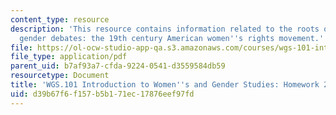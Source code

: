 ```yaml
---
content_type: resource
description: 'This resource contains information related to the roots of contemporary
  gender debates: the 19th century American women''s rights movement.'
file: https://ol-ocw-studio-app-qa.s3.amazonaws.com/courses/wgs-101-introduction-to-womens-and-gender-studies-fall-2014/d39b67f6f157b5b171ec17876eef97fd_MITWGS_101F14_Hwork2.pdf
file_type: application/pdf
parent_uid: b7af93a7-cfda-9224-0541-d3559584db59
resourcetype: Document
title: 'WGS.101 Introduction to Women''s and Gender Studies: Homework 2 Declaration'
uid: d39b67f6-f157-b5b1-71ec-17876eef97fd
---
```

